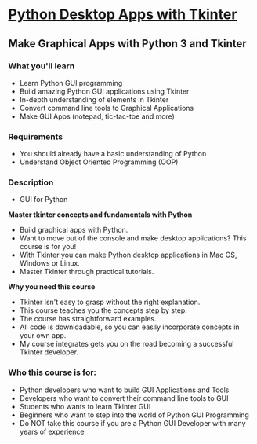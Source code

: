 # [Python Desktop Apps with Tkinter](https://www.udemy.com/course/python-gui-tkinter/)
## Make Graphical Apps with Python 3 and Tkinter

### What you'll learn
- Learn Python GUI programming
- Build amazing Python GUI applications using Tkinter
- In-depth understanding of elements in Tkinter
- Convert command line tools to Graphical Applications
- Make GUI Apps (notepad, tic-tac-toe and more)

### Requirements
- You should already have a basic understanding of Python
- Understand Object Oriented Programming (OOP)

### Description
- GUI for Python

**Master tkinter concepts and fundamentals with Python**
- Build graphical apps with Python. 
- Want to move out of the console and make desktop applications? This course is for you! 
- With Tkinter you can make Python desktop applications in Mac OS, Windows or Linux. 
- Master Tkinter through practical tutorials.

**Why you need this course**
- Tkinter isn't easy to grasp without the right explanation. 
- This course teaches you the concepts step by step. 
- The course has straightforward examples. 
- All code is downloadable, so you can easily incorporate concepts in your own app. 
- My course integrates gets you on the road becoming a successful Tkinter developer.

### Who this course is for:
- Python developers who want to build GUI Applications and Tools
- Developers who want to convert their command line tools to GUI
- Students who wants to learn Tkinter GUI
- Beginners who want to step into the world of Python GUI Programming
- Do NOT take this course if you are a Python GUI Developer with many years of experience


